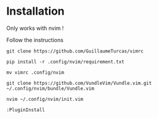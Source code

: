 # Installation

Only works with  nvim !

Follow the instructions

``````
git clone https://github.com/GuillaumeTurcas/vimrc

pip install -r .config/nvim/requirement.txt

mv vimrc .config/nvim

git clone https://github.com/VundleVim/Vundle.vim.git ~/.config/nvim/bundle/Vundle.vim

nvim ~/.config/nvim/init.vim

:PluginInstall
